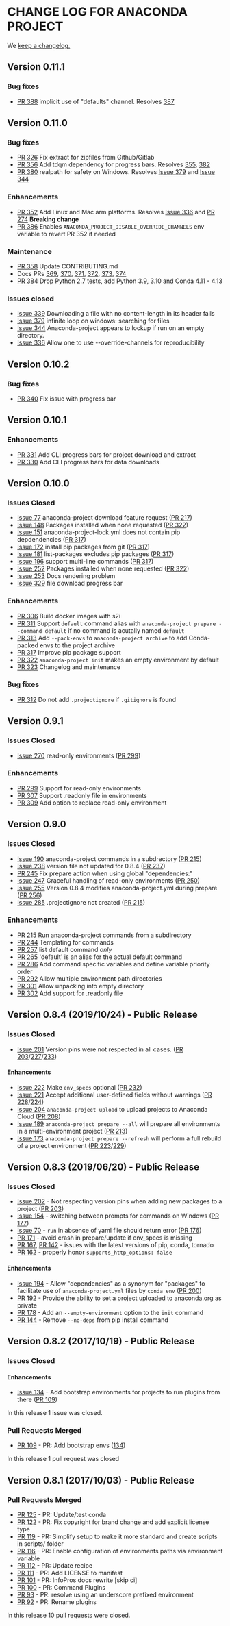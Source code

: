 # CHANGE LOG FOR ANACONDA PROJECT

We [keep a changelog.](http://keepachangelog.com/)

## Version 0.11.1

### Bug fixes 

* [PR 388](https://github.com/Anaconda-Platform/anaconda-project/pull/388) implicit use of "defaults" channel. Resolves
[387](https://github.com/Anaconda-Platform/anaconda-project/issues/387)

## Version 0.11.0

### Bug fixes

* [PR 326](https://github.com/Anaconda-Platform/anaconda-project/pull/326) Fix extract for zipfiles from Github/Gitlab
* [PR 356](https://github.com/Anaconda-Platform/anaconda-project/pull/356) Add tdqm dependency for progress bars. Resolves [355](https://github.com/Anaconda-Platform/anaconda-project/issues/355), [382](https://github.com/Anaconda-Platform/anaconda-project/issues/382)
* [PR 380](https://github.com/Anaconda-Platform/anaconda-project/pull/380) realpath for safety on Windows. Resolves [Issue 379](https://github.com/Anaconda-Platform/anaconda-project/issues/379) and [Issue 344](https://github.com/Anaconda-Platform/anaconda-project/issues/344)

### Enhancements

* [PR 352](https://github.com/Anaconda-Platform/anaconda-project/pull/352) Add Linux and Mac arm platforms. Resolves [Issue 336](https://github.com/Anaconda-Platform/anaconda-project/issues/336) and [PR 274](https://github.com/Anaconda-Platform/anaconda-project/pull/274) **Breaking change**
* [PR 386](https://github.com/Anaconda-Platform/anaconda-project/pull/386) Enables ``ANACONDA_PROJECT_DISABLE_OVERRIDE_CHANNELS`` env variable to revert PR 352 if needed

### Maintenance

* [PR 358](https://github.com/Anaconda-Platform/anaconda-project/pull/358) Update CONTRIBUTING.md
* Docs PRs [369](https://github.com/Anaconda-Platform/anaconda-project/pull/369), [370](https://github.com/Anaconda-Platform/anaconda-project/pull/370), [371](https://github.com/Anaconda-Platform/anaconda-project/pull/371), [372](https://github.com/Anaconda-Platform/anaconda-project/pull/372), [373](https://github.com/Anaconda-Platform/anaconda-project/pull/373), [374](https://github.com/Anaconda-Platform/anaconda-project/pull/374)
* [PR 384](https://github.com/Anaconda-Platform/anaconda-project/pull/384) Drop Python 2.7 tests, add Python 3.9, 3.10 and Conda 4.11 - 4.13

### Issues closed
* [Issue 339](https://github.com/Anaconda-Platform/anaconda-project/issues/339) Downloading a file with no content-length in its header fails
* [Issue 379](https://github.com/Anaconda-Platform/anaconda-project/issues/379) infinite loop on windows: searching for files
* [Issue 344](https://github.com/Anaconda-Platform/anaconda-project/issues/344) Anaconda-project appears to lockup if run on an empty directory.
* [Issue 336](https://github.com/Anaconda-Platform/anaconda-project/issues/336) Allow one to use --override-channels for reproducibility

## Version 0.10.2

### Bug fixes

* [PR 340](https://github.com/Anaconda-Platform/anaconda-project/pull/340) Fix issue with progress bar



## Version 0.10.1

### Enhancements

* [PR 331](https://github.com/Anaconda-Platform/anaconda-project/pull/331) Add CLI progress bars for project download and extract
* [PR 330](https://github.com/Anaconda-Platform/anaconda-project/pull/330) Add CLI progress bars for data downloads

## Version 0.10.0

### Issues Closed

* [Issue 77](https://github.com/Anaconda-Platform/anaconda-project/issues/77) anaconda-project download feature request ([PR 217](https://github.com/Anaconda-Platform/anaconda-project/pull/217))
* [Issue 148](https://github.com/Anaconda-Platform/anaconda-project/issues/148) Packages installed when none requested ([PR 322](https://github.com/Anaconda-Platform/anaconda-project/pull/322))
* [Issue 151](https://github.com/Anaconda-Platform/anaconda-project/issues/151) anaconda-project-lock.yml does not contain pip depdendencies ([PR 317](https://github.com/Anaconda-Platform/anaconda-project/pull/317))
* [Issue 172](https://github.com/Anaconda-Platform/anaconda-project/issues/172) install pip packages from git ([PR 317](https://github.com/Anaconda-Platform/anaconda-project/pull/317))
* [Issue 181](https://github.com/Anaconda-Platform/anaconda-project/issues/181) list-packages excludes pip packages ([PR 317](https://github.com/Anaconda-Platform/anaconda-project/pull/317))
* [Issue 196](https://github.com/Anaconda-Platform/anaconda-project/issues/196) support multi-line commands ([PR 317](https://github.com/Anaconda-Platform/anaconda-project/pull/317))
* [Issue 252](https://github.com/Anaconda-Platform/anaconda-project/issues/252) Packages installed when none requested ([PR 322](https://github.com/Anaconda-Platform/anaconda-project/pull/322))
* [Issue 253](https://github.com/Anaconda-Platform/anaconda-project/issues/253) Docs rendering problem
* [Issue 329](https://github.com/Anaconda-Platform/anaconda-project/issues/329) file download progress bar

### Enhancements

* [PR 306](https://github.com/Anaconda-Platform/anaconda-project/pull/306) Build docker images with s2i
* [PR 311](https://github.com/Anaconda-Platform/anaconda-project/pull/311) Support `default` command alias with `anaconda-project prepare --command default` if no command is acutally named `default`
* [PR 313](https://github.com/Anaconda-Platform/anaconda-project/pull/313) Add `--pack-envs` to `anaconda-project archive` to add Conda-packed envs to the project archive
* [PR 317](https://github.com/Anaconda-Platform/anaconda-project/pull/317) Improve pip package support
* [PR 322](https://github.com/Anaconda-Platform/anaconda-project/pull/322) `anaconda-project init` makes an empty environment by default
* [PR 323](https://github.com/Anaconda-Platform/anaconda-project/pull/323) Changelog and maintenance

### Bug fixes

* [PR 312](https://github.com/Anaconda-Platform/anaconda-project/pull/312) Do not add `.projectignore` if `.gitignore` is found

## Version 0.9.1

### Issues Closed

* [Issue 270](https://github.com/Anaconda-Platform/anaconda-project/issues/270) read-only environments ([PR 299](https://github.com/Anaconda-Platform/anaconda-project/pull/299))


### Enhancements

* [PR 299](https://github.com/Anaconda-Platform/anaconda-project/pull/299) Support for read-only environments 
* [PR 307](https://github.com/Anaconda-Platform/anaconda-project/pull/307) Support .readonly file in environments
* [PR 309](https://github.com/Anaconda-Platform/anaconda-project/pull/309) Add option to replace read-only environment

## Version 0.9.0

### Issues Closed

* [Issue 190](https://github.com/Anaconda-Platform/anaconda-project/issues/238) anaconda-project commands in a subdrectory ([PR 215](https://github.com/Anaconda-Platform/anaconda-project/pull/215))
* [Issue 238](https://github.com/Anaconda-Platform/anaconda-project/issues/238) version file not updated for 0.8.4 ([PR 237](https://github.com/Anaconda-Platform/anaconda-project/pull/237))
* [PR 245](https://github.com/Anaconda-Platform/anaconda-project/pull/245) Fix prepare action when using global "dependencies:"
* [Issue 247](https://github.com/Anaconda-Platform/anaconda-project/issues/247) Graceful handling of read-only environments ([PR 250](https://github.com/Anaconda-Platform/anaconda-project/pull/250))
* [Issue 255](https://github.com/Anaconda-Platform/anaconda-project/issues/255) Version 0.8.4 modifies anaconda-project.yml during prepare ([PR 256](https://github.com/Anaconda-Platform/anaconda-project/pull/256))
* [Issue 285](https://github.com/Anaconda-Platform/anaconda-project/issues/285) .projectignore not created ([PR 215](https://github.com/Anaconda-Platform/anaconda-project/pull/215))

### Enhancements

* [PR 215](https://github.com/Anaconda-Platform/anaconda-project/pull/215) Run anaconda-project commands from a subdirectory
* [PR 244](https://github.com/Anaconda-Platform/anaconda-project/pull/244) Templating for commands
* [PR 257](https://github.com/Anaconda-Platform/anaconda-project/pull/257) list default command *only*
* [PR 265](https://github.com/Anaconda-Platform/anaconda-project/pull/265) 'default' is an alias for the actual default command
* [PR 286](https://github.com/Anaconda-Platform/anaconda-project/pull/286) Add command specific variables and define variable priority order
* [PR 292](https://github.com/Anaconda-Platform/anaconda-project/pull/292) Allow multiple environment path directories
* [PR 301](https://github.com/Anaconda-Platform/anaconda-project/pull/301) Allow unpacking into empty directory 
* [PR 302](https://github.com/Anaconda-Platform/anaconda-project/pull/302) Add support for .readonly file


## Version 0.8.4 (2019/10/24) - Public Release

### Issues Closed

* [Issue 201](https://github.com/Anaconda-Platform/anaconda-project/issues/201) Version pins were not respected in all cases. ([PR 203](https://github.com/Anaconda-Platform/anaconda-project/pull/203)/[227](https://github.com/Anaconda-Platform/anaconda-project/pull/227)/[233](https://github.com/Anaconda-Platform/anaconda-project/pull/233))

#### Enhancements

* [Issue 222](https://github.com/Anaconda-Platform/anaconda-project/issues/222) Make `env_specs` optional ([PR 232](https://github.com/Anaconda-Platform/anaconda-project/pull/232))
* [Issue 221](https://github.com/Anaconda-Platform/anaconda-project/issues/221) Accept additional user-defined fields without warnings ([PR 228](https://github.com/Anaconda-Platform/anaconda-project/pull/228)/[224](https://github.com/Anaconda-Platform/anaconda-project/pull/224))
* [Issue 204](https://github.com/Anaconda-Platform/anaconda-project/issues/204) `anaconda-project upload` to upload projects to Anaconda Cloud ([PR 208](https://github.com/Anaconda-Platform/anaconda-project/pull/208))
* [Issue 189](https://github.com/Anaconda-Platform/anaconda-project/issues/189) `anaconda-project prepare --all` will prepare all environments in a multi-environment project ([PR 213](https://github.com/Anaconda-Platform/anaconda-project/pull/213))
* [Issue 173](https://github.com/Anaconda-Platform/anaconda-project/issues/173) `anaconda-project prepare --refresh` will perform a full rebuild of a project environment ([PR 223](https://github.com/Anaconda-Platform/anaconda-project/pull/223)/[229](https://github.com/Anaconda-Platform/anaconda-project/pull/229))

## Version 0.8.3 (2019/06/20) - Public Release

### Issues Closed

* [Issue 202](https://github.com/Anaconda-Platform/anaconda-project/issues/201) - Not respecting version pins when adding new packages to a project ([PR 203](https://github.com/Anaconda-Platform/anaconda-project/pull/203))
* [Issue 154](https://github.com/Anaconda-Platform/anaconda-project/issues/154) - switching between prompts for commands on Windows ([PR 177](https://github.com/Anaconda-Platform/anaconda-project/pull/177))
* [Issue 70](https://github.com/Anaconda-Platform/anaconda-project/issues/70) - `run` in absence of yaml file should return error ([PR 176](https://github.com/Anaconda-Platform/anaconda-project/pull/176))
* [PR 171](https://github.com/Anaconda-Platform/anaconda-project/pull/171) - avoid crash in prepare/update if env_specs is missing
* [PR 167](https://github.com/Anaconda-Platform/anaconda-project/pull/167), [PR 142](https://github.com/Anaconda-Platform/anaconda-project/pull/142) - issues with the latest versions of pip, conda, tornado
* [PR 162](https://github.com/Anaconda-Platform/anaconda-project/pull/162) - properly honor `supports_http_options: false`

#### Enhancements

* [Issue 194](https://github.com/Anaconda-Platform/anaconda-project/issues/194) - Allow "dependencies" as a synonym for "packages" to facilitate use of `anaconda-project.yml` files by `conda env` ([PR 200](https://github.com/Anaconda-Platform/anaconda-project/pull/200))
* [PR 192](https://github.com/Anaconda-Platform/anaconda-project/pull/192) - Provide the ability to set a project uploaded to anaconda.org as private
* [PR 178](https://github.com/Anaconda-Platform/anaconda-project/pull/178) - Add an `--empty-environment` option to the `init` command
* [PR 144](https://github.com/Anaconda-Platform/anaconda-project/pull/144) - Remove `--no-deps` from pip install command

## Version 0.8.2 (2017/10/19) - Public Release

### Issues Closed

#### Enhancements

* [Issue 134](https://github.com/anaconda-platform/anaconda-project/issues/134) - Add bootstrap environments for projects to run plugins from there ([PR 109](https://github.com/Anaconda-Platform/anaconda-project/pull/109))

In this release 1 issue was closed.

### Pull Requests Merged

* [PR 109](https://github.com/anaconda-platform/anaconda-project/pull/109) - PR: Add bootstrap envs ([134](https://github.com/Anaconda-Platform/anaconda-project/issues/134))

In this release 1 pull request was closed


## Version 0.8.1 (2017/10/03) - Public Release

### Pull Requests Merged

* [PR 125](https://github.com/anaconda-platform/anaconda-project/pull/125) - PR: Update/test conda
* [PR 122](https://github.com/anaconda-platform/anaconda-project/pull/122) - PR: Fix copyright for brand change and add explicit license type
* [PR 119](https://github.com/anaconda-platform/anaconda-project/pull/119) - PR: Simplify setup to make it more standard and create scripts in scripts/ folder
* [PR 116](https://github.com/anaconda-platform/anaconda-project/pull/116) - PR: Enable configuration of environments paths via environment variable
* [PR 112](https://github.com/anaconda-platform/anaconda-project/pull/112) - PR: Update recipe
* [PR 111](https://github.com/anaconda-platform/anaconda-project/pull/111) - PR: Add LICENSE to manifest
* [PR 101](https://github.com/anaconda-platform/anaconda-project/pull/101) - PR: InfoPros docs rewrite [skip ci]
* [PR 100](https://github.com/anaconda-platform/anaconda-project/pull/100) - PR: Command Plugins 
* [PR 93](https://github.com/anaconda-platform/anaconda-project/pull/93) - PR: resolve using an underscore prefixed environment
* [PR 92](https://github.com/anaconda-platform/anaconda-project/pull/92) - PR: Rename plugins

In this release 10 pull requests were closed.
